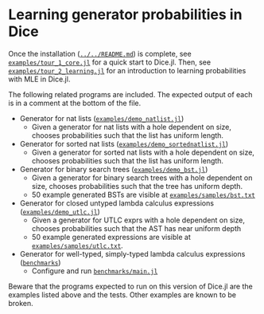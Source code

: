 # Learning generator probabilities in Dice

Once the installation ([`../../README.md`](README.md)) is complete, see [`examples/tour_1_core.jl`](examples/tour_1_core.jl) for a quick start to Dice.jl. Then, see [`examples/tour_2_learning.jl`](examples/tour_2_learning.jl) for an introduction to learning probabilities with MLE in Dice.jl.

The following related programs are included. The expected output of each is in a comment at the bottom of the file.
- Generator for nat lists ([`examples/demo_natlist.jl`](examples/demo_natlist.jl))
  - Given a generator for nat lists with a hole dependent on size, chooses probabilities such that the list has uniform length.
- Generator for sorted nat lists ([`examples/demo_sortednatlist.jl`](examples/demo_sortednatlist.jl))
  - Given a generator for sorted nat lists with a hole dependent on size, chooses probabilities such that the list has uniform length.
- Generator for binary search trees ([`examples/demo_bst.jl`](examples/demo_bst.jl))
  - Given a generator for binary search trees with a hole dependent on size, chooses probabilities such that the tree has uniform depth.
  - 50 example generated BSTs are visible at [`examples/samples/bst.txt`](examples/samples/bst.txt)
- Generator for closed untyped lambda calculus expressions ([`examples/demo_utlc.jl`](examples/demo_utlc.jl))
  - Given a generator for UTLC exprs with a hole dependent on size, chooses probabilities such that the AST has near uniform depth
  - 50 example generated expressions are visible at [`examples/samples/utlc.txt`](examples/samples/utlc.txt).
- Generator for well-typed, simply-typed lambda calculus expressions ([`benchmarks`](benchmarks))
  - Configure and run [`benchmarks/main.jl`](benchmarks/main.jl)

Beware that the programs expected to run on this version of Dice.jl are the examples listed above and the tests. Other examples are known to be broken.
